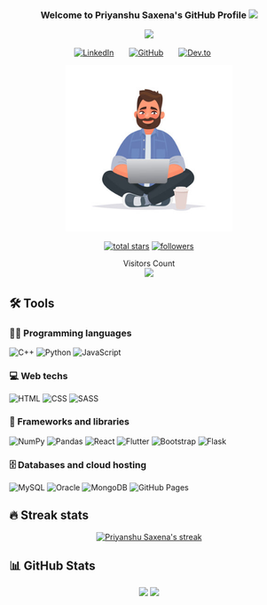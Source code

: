 <h3 align="center" >
  Welcome to Priyanshu Saxena's GitHub Profile
  <img src="https://media.giphy.com/media/hvRJCLFzcasrR4ia7z/giphy.gif" width="28">
</h3>
<p align="center">
  <a href="https://github.com/DenverCoder1/readme-typing-svg"><img src="https://readme-typing-svg.herokuapp.com/?lines=A%20Web%20Dev%20Enthusiast;Aiming%20For%20FrontEnd%20Development;Third%20Year%20Student%20at%20LPU;Always%20learning%20new%20things&font=Fira%20Code&center=true&width=440&height=45&color=99B2DD&vCenter=true&size=22"></a>
</p>
<p align="center">
  <a href="https://www.linkedin.com/in/priyanshusaxena2612/"><img width="32px" alt="LinkedIn" title="LinkedIn" src="https://camo.githubusercontent.com/c8a9c5b414cd812ad6a97a46c29af67239ddaeae08c41724ff7d945fb4c047e5/68747470733a2f2f6564656e742e6769746875622e696f2f537570657254696e7949636f6e732f696d616765732f7376672f6c696e6b6564696e2e737667"/></a>
  &#8287;&#8287;&#8287;&#8287;&#8287;
  <a href="https://github.com/PriyanshuSaxena2612"><img width="32px" alt="GitHub" title="GitHub" src="https://camo.githubusercontent.com/b079fe922f00c4b86f1b724fbc2e8141c468794ce8adbc9b7456e5e1ad09c622/68747470733a2f2f6564656e742e6769746875622e696f2f537570657254696e7949636f6e732f696d616765732f7376672f6769746875622e737667"/></a>
  &#8287;&#8287;&#8287;&#8287;&#8287;
  <a href="https://dev.to/priyanshusaxena2612"><img width="32px" alt="Dev.to" title="Dev.to" src="https://camo.githubusercontent.com/6cc90061976bcd4d1a61a6c76b818538b5a65754f7b7b8068fe0fa49a09def8f/68747470733a2f2f6564656e742e6769746875622e696f2f537570657254696e7949636f6e732f696d616765732f7376672f6465765f746f2e737667"></a>
  &#8287;&#8287;&#8287;&#8287;&#8287;
</p>
<p align="center">
  <img src = "./1.jpg" style = "height: 300px">
</p>

<p align="center">
  <a href="https://github.com/PriyanshuSaxena2612?tab=repositories&sort=stargazers">
    <img alt="total stars" title="Total stars on GitHub" src="https://custom-icon-badges.herokuapp.com/badge/dynamic/json?logo=star&color=55960c&labelColor=488207&label=Stars&style=for-the-badge&query=%24.stars&url=https://api.github-star-counter.workers.dev/user/PriyanshuSaxena2612"/></a>
    <a href="https://github.com/PriyanshuSaxena2612?tab=followers">
    <img alt="followers" title="Follow me on Github" src="https://custom-icon-badges.herokuapp.com/github/followers/PriyanshuSaxena2612?color=236ad3&labelColor=1155ba&style=for-the-badge&logo=person-add&label=Follow&logoColor=white"/></a>
</p>
<p align="center"> 
  Visitors Count<br>
  <img src="https://profile-counter.glitch.me/PriyanshuSaxena2612/count.svg" />
</p>

## 🛠️ Tools

### 👨‍💻 Programming languages
<p>
  <img alt="C++" src="https://custom-icon-badges.herokuapp.com/badge/C++-9C033A.svg?logo=cpp2&logoColor=white">
  <img alt="Python" src="https://img.shields.io/badge/Python-14354C.svg?logo=python&logoColor=white">
  <img alt="JavaScript" src="https://img.shields.io/badge/JavaScript-F7DF1E.svg?logo=javascript&logoColor=black">
</p>

### 💻 Web techs

<p>
  <img alt="HTML" src="https://img.shields.io/badge/HTML-E34F26.svg?logo=html5&logoColor=white">
  <img alt="CSS" src="https://img.shields.io/badge/CSS-1572B6.svg?logo=css3&logoColor=white">
  <img alt="SASS" src="https://img.shields.io/badge/Sass-hotpink.svg?logo=SASS&logoColor=white">
</p>

### 🧰 Frameworks and libraries

<p>
  <img alt="NumPy" src="https://img.shields.io/badge/Numpy-013243.svg?logo=numpy&logoColor=white">
  <img alt="Pandas" src="https://img.shields.io/badge/Pandas-150458.svg?logo=pandas&logoColor=white">
  <img alt="React" src="https://img.shields.io/badge/React-20232a.svg?logo=react&logoColor=%2361DAFB">
  <img alt="Flutter" src="https://img.shields.io/badge/Flutter-02569B.svg?logo=flutter&logoColor=white">
  <img alt="Bootstrap" src="https://img.shields.io/badge/Bootstrap-7952B3.svg?logo=bootstrap&logoColor=white">
  <img alt="Flask" src="https://img.shields.io/badge/Flask-230000.svg?logo=flask&logoColor=white">
</p>

### 🗄️ Databases and cloud hosting

<p>
  <img alt="MySQL" src="https://img.shields.io/badge/MySQL-00f.svg?logo=mysql&logoColor=white">
  <img alt="Oracle" src ="https://img.shields.io/badge/Oracle-F00000.svg?logo=oracle&logoColor=white">
  <img alt="MongoDB" src ="https://img.shields.io/badge/MongoDB-4ea94b.svg?logo=mongodb&logoColor=white">
  <img alt="GitHub Pages" src="https://img.shields.io/badge/GitHub%20Pages-327FC7.svg?logo=github&logoColor=white">
</p>

## 🔥 Streak stats

<!-- GitHub Readme Streak Stats - https://github.com/DenverCoder1/github-readme-streak-stats -->
<p align="center">
  <a href="https://github.com/PriyanshuSaxena2612/">
    <img alt="Priyanshu Saxena's streak" src="https://github-readme-streak-stats.herokuapp.com/?user=PriyanshuSaxena2612&theme=buefy&hide_border=true"/>
  </a>

## 📊 GitHub Stats
<p align="center">
<a href="https://github.com/PriyanshuSaxena2612/"><img src = "https://github-readme-stats.vercel.app/api?username=PriyanshuSaxena2612&show_icons=true&theme=buefy"/></a>
<a href="https://github.com/PriyanshuSaxena2612/"><img src = "https://activity-graph.herokuapp.com/graph?username=PriyanshuSaxena2612&theme=minimal"/></a>
</p>
